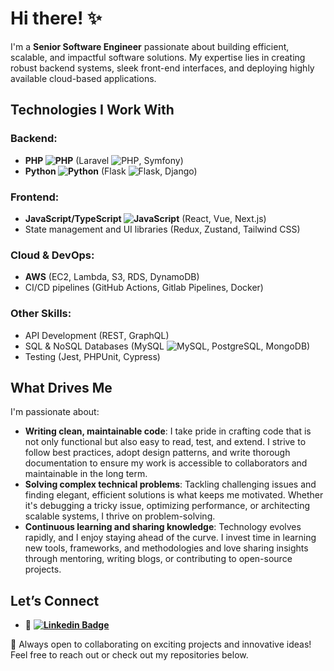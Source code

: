 # Hi there! ✨
I'm a **Senior Software Engineer** passionate about building efficient, scalable, and impactful software solutions. My expertise lies in creating robust backend systems, sleek front-end interfaces, and deploying highly available cloud-based applications. 

## Technologies I Work With

### Backend:
- **PHP ![PHP](https://img.shields.io/badge/-PHP-black?style=flat-square&logo=PHP)** (Laravel ![PHP](https://img.shields.io/badge/-laravel-black?style=flat-square&logo=laravel), Symfony)
- **Python ![Python](https://img.shields.io/badge/-Python-black?style=flat-square&logo=Python)** (Flask ![Flask](https://img.shields.io/badge/-Flask-black?style=flat-square&logo=flask), Django)

### Frontend:
- **JavaScript/TypeScript ![JavaScript](https://img.shields.io/badge/-JavaScript-black?style=flat-square&logo=javascript)** (React, Vue, Next.js)
- State management and UI libraries (Redux, Zustand, Tailwind CSS)

### Cloud & DevOps:
- **AWS** (EC2, Lambda, S3, RDS, DynamoDB)
- CI/CD pipelines (GitHub Actions, Gitlab Pipelines, Docker)

### Other Skills:
- API Development (REST, GraphQL)
- SQL & NoSQL Databases (MySQL ![MySQL](https://img.shields.io/badge/-MySQL-black?style=flat-square&logo=mysql), PostgreSQL, MongoDB)
- Testing (Jest, PHPUnit, Cypress)

## What Drives Me
I'm passionate about:
- **Writing clean, maintainable code**: I take pride in crafting code that is not only functional but also easy to read, test, and extend. I strive to follow best practices, adopt design patterns, and write thorough documentation to ensure my work is accessible to collaborators and maintainable in the long term.
- **Solving complex technical problems**: Tackling challenging issues and finding elegant, efficient solutions is what keeps me motivated. Whether it's debugging a tricky issue, optimizing performance, or architecting scalable systems, I thrive on problem-solving.
- **Continuous learning and sharing knowledge**: Technology evolves rapidly, and I enjoy staying ahead of the curve. I invest time in learning new tools, frameworks, and methodologies and love sharing insights through mentoring, writing blogs, or contributing to open-source projects.

## Let’s Connect
- 💼 **[![Linkedin Badge](https://img.shields.io/badge/-JoshuaCunningham-blue?style=flat-square&logo=Linkedin&logoColor=white&link=https://www.linkedin.com/in/joshua-cunningham-wa//)](https://www.linkedin.com/in/joshua-cunningham-wa/)**

🚀 Always open to collaborating on exciting projects and innovative ideas! Feel free to reach out or check out my repositories below.
